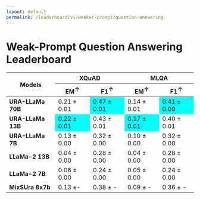 ```yaml
---
layout: default
permalink: /leaderboard/vi/weaker-prompt/question-answering
---
```

# Weak-Prompt Question Answering Leaderboard

<table class="table table-bordered table-sm w-100 dtHorizontalTable" cellspacing="0">
    <thead>
        <tr>
            <th rowspan="2" class="text-center align-middle"><b>Models</b></th>
            <th colspan="2" class="text-center"><b>XQuAD</b></th>
            <th colspan="2" class="text-center"><b>MLQA</b></th>
        </tr>
        <tr>
            <th class="text-center"><b>EM<span style="vertical-align: super;">↑</span></b></th>
            <th class="text-center"><b>F1<span style="vertical-align: super;">↑</span></b></th>
            <th class="text-center"><b>EM<span style="vertical-align: super;">↑</span></b></th>
            <th class="text-center"><b>F1<span style="vertical-align: super;">↑</span></b></th>
        </tr>
    </thead>
    <tbody>
        <tr>
            <td class="text-center"><b>URA-LLaMa 70B</b></td>
            <td class="text-center">0.21 ± 0.01</td>
            <td class="text-center" style="background-color: cyan;">0.47 ± 0.01</td>
            <td class="text-center">0.14 ± 0.01</td>
            <td class="text-center" style="background-color: cyan;">0.41 ± 0.00</td>
        </tr>
        <tr>
            <td class="text-center"><b>URA-LLaMa 13B</b></td>
            <td class="text-center" style="background-color: cyan;">0.22 ± 0.01</td>
            <td class="text-center">0.43 ± 0.01</td>
            <td class="text-center" style="background-color: cyan;">0.17 ± 0.01</td>
            <td class="text-center">0.40 ± 0.01</td>
        </tr>
        <tr>
            <td class="text-center"><b>URA-LLaMa 7B</b></td>
            <td class="text-center">0.13 ± 0.00</td>
            <td class="text-center">0.32 ± 0.00</td>
            <td class="text-center">0.10 ± 0.00</td>
            <td class="text-center">0.32 ± 0.00</td>
        </tr>
        <tr>
            <td class="text-center"><b>LLaMa-2 13B</b></td>
            <td class="text-center">0.04 ± 0.00</td>
            <td class="text-center">0.28 ± 0.00</td>
            <td class="text-center">0.04 ± 0.00</td>
            <td class="text-center">0.28 ± 0.00</td>
        </tr>
        <tr>
            <td class="text-center"><b>LLaMa-2 7B</b></td>
            <td class="text-center">0.06 ± 0.00</td>
            <td class="text-center">0.24 ± 0.00</td>
            <td class="text-center">0.05 ± 0.00</td>
            <td class="text-center">0.24 ± 0.00</td>
        </tr>
        <tr>
            <td class="text-center"><b>MixSUra 8x7b</b></td>
            <td class="text-center">0.13 ±-</td>
            <td class="text-center">0.38 ± -</td>
            <td class="text-center">0.09 ± -</td>
            <td class="text-center">0.36 ± -</td>
        </tr>
    </tbody>
</table>
